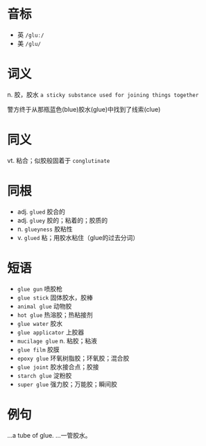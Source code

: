 # 音标

- 英 `/gluː/`
- 美 `/ɡlu/`

# 词义

n. 胶，胶水
`a sticky substance used for joining things together`



警方终于从那瓶蓝色(blue)胶水(glue)中找到了线索(clue)

# 同义

vt. 粘合；似胶般固着于
`conglutinate`

# 同根

- adj. `glued` 胶合的
- adj. `gluey` 胶的；粘着的；胶质的
- n. `glueyness` 胶粘性
- v. `glued` 粘；用胶水粘住（glue的过去分词）

# 短语

- `glue gun` 喷胶枪
- `glue stick` 固体胶水，胶棒
- `animal glue` 动物胶
- `hot glue` 热溶胶；热粘接剂
- `glue water` 胶水
- `glue applicator` 上胶器
- `mucilage glue` n. 粘胶；粘液
- `glue film` 胶膜
- `epoxy glue` 环氧树脂胶；环氧胶；混合胶
- `glue joint` 胶水接合点；胶接
- `starch glue` 淀粉胶
- `super glue` 强力胶；万能胶；瞬间胶

# 例句

...a tube of glue.
…一管胶水。


